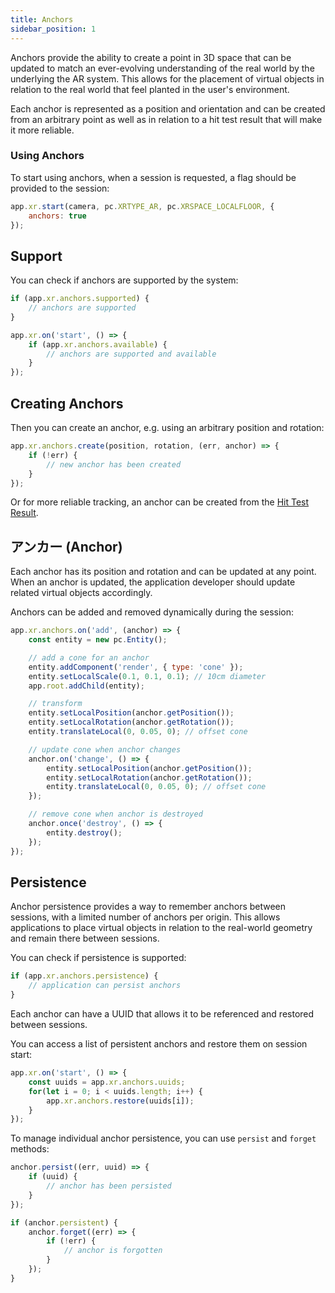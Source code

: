 ```yaml
---
title: Anchors
sidebar_position: 1
---
```


Anchors provide the ability to create a point in 3D space that can be updated to match an ever-evolving understanding of the real world by the underlying the AR system. This allows for the placement of virtual objects in relation to the real world that feel planted in the user's environment.

Each anchor is represented as a position and orientation and can be created from an arbitrary point as well as in relation to a hit test result that will make it more reliable.

### Using Anchors

To start using anchors, when a session is requested, a flag should be provided to the session:

```javascript
app.xr.start(camera, pc.XRTYPE_AR, pc.XRSPACE_LOCALFLOOR, {
    anchors: true
});
```

## Support

You can check if anchors are supported by the system:

```javascript
if (app.xr.anchors.supported) {
    // anchors are supported
}

app.xr.on('start', () => {
    if (app.xr.anchors.available) {
        // anchors are supported and available
    }
});
```

## Creating Anchors

Then you can create an anchor, e.g. using an arbitrary position and rotation:

```javascript
app.xr.anchors.create(position, rotation, (err, anchor) => {
    if (!err) {
        // new anchor has been created
    }
});
```

Or for more reliable tracking, an anchor can be created from the [Hit Test Result][1].

## アンカー (Anchor)

Each anchor has its position and rotation and can be updated at any point. When an anchor is updated, the application developer should update related virtual objects accordingly.

Anchors can be added and removed dynamically during the session:

```javascript
app.xr.anchors.on('add', (anchor) => {
    const entity = new pc.Entity();

    // add a cone for an anchor
    entity.addComponent('render', { type: 'cone' });
    entity.setLocalScale(0.1, 0.1, 0.1); // 10cm diameter
    app.root.addChild(entity);

    // transform
    entity.setLocalPosition(anchor.getPosition());
    entity.setLocalRotation(anchor.getRotation());
    entity.translateLocal(0, 0.05, 0); // offset cone

    // update cone when anchor changes
    anchor.on('change', () => {
        entity.setLocalPosition(anchor.getPosition());
        entity.setLocalRotation(anchor.getRotation());
        entity.translateLocal(0, 0.05, 0); // offset cone
    });

    // remove cone when anchor is destroyed
    anchor.once('destroy', () => {
        entity.destroy();
    });
});
```

## Persistence

Anchor persistence provides a way to remember anchors between sessions, with a limited number of anchors per origin. This allows applications to place virtual objects in relation to the real-world geometry and remain there between sessions.

You can check if persistence is supported:

```javascript
if (app.xr.anchors.persistence) {
    // application can persist anchors
}
```

Each anchor can have a UUID that allows it to be referenced and restored between sessions.

You can access a list of persistent anchors and restore them on session start:

```javascript
app.xr.on('start', () => {
    const uuids = app.xr.anchors.uuids;
    for(let i = 0; i < uuids.length; i++) {
        app.xr.anchors.restore(uuids[i]);
    }
});
```

To manage individual anchor persistence, you can use `persist` and `forget` methods:

```javascript
anchor.persist((err, uuid) => {
    if (uuid) {
        // anchor has been persisted
    }
});
```

```javascript
if (anchor.persistent) {
    anchor.forget((err) => {
        if (!err) {
            // anchor is forgotten
        }
    });
}
```

[1]: /user-manual/xr/ar/hit-testing/#anchors
